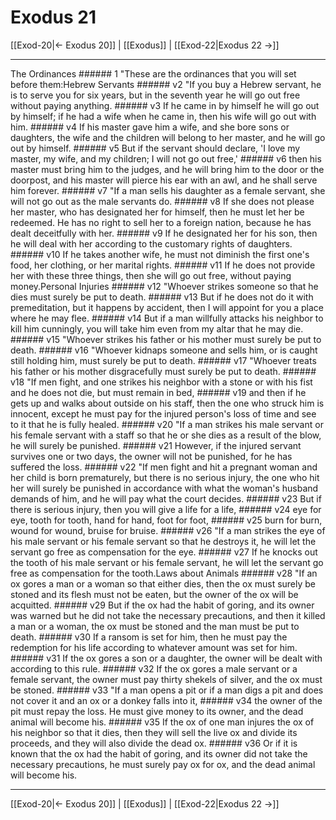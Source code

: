 # Exodus 21

[[Exod-20|← Exodus 20]] | [[Exodus]] | [[Exod-22|Exodus 22 →]]
***

The Ordinances ###### 1 "These are the ordinances that you will set before them:Hebrew Servants ###### v2 "If you buy a Hebrew servant, he is to serve you for six years, but in the seventh year he will go out free without paying anything. ###### v3 If he came in by himself he will go out by himself; if he had a wife when he came in, then his wife will go out with him. ###### v4 If his master gave him a wife, and she bore sons or daughters, the wife and the children will belong to her master, and he will go out by himself. ###### v5 But if the servant should declare, 'I love my master, my wife, and my children; I will not go out free,' ###### v6 then his master must bring him to the judges, and he will bring him to the door or the doorpost, and his master will pierce his ear with an awl, and he shall serve him forever. ###### v7 "If a man sells his daughter as a female servant, she will not go out as the male servants do. ###### v8 If she does not please her master, who has designated her for himself, then he must let her be redeemed. He has no right to sell her to a foreign nation, because he has dealt deceitfully with her. ###### v9 If he designated her for his son, then he will deal with her according to the customary rights of daughters. ###### v10 If he takes another wife, he must not diminish the first one's food, her clothing, or her marital rights. ###### v11 If he does not provide her with these three things, then she will go out free, without paying money.Personal Injuries ###### v12 "Whoever strikes someone so that he dies must surely be put to death. ###### v13 But if he does not do it with premeditation, but it happens by accident, then I will appoint for you a place where he may flee. ###### v14 But if a man willfully attacks his neighbor to kill him cunningly, you will take him even from my altar that he may die. ###### v15 "Whoever strikes his father or his mother must surely be put to death. ###### v16 "Whoever kidnaps someone and sells him, or is caught still holding him, must surely be put to death. ###### v17 "Whoever treats his father or his mother disgracefully must surely be put to death. ###### v18 "If men fight, and one strikes his neighbor with a stone or with his fist and he does not die, but must remain in bed, ###### v19 and then if he gets up and walks about outside on his staff, then the one who struck him is innocent, except he must pay for the injured person's loss of time and see to it that he is fully healed. ###### v20 "If a man strikes his male servant or his female servant with a staff so that he or she dies as a result of the blow, he will surely be punished. ###### v21 However, if the injured servant survives one or two days, the owner will not be punished, for he has suffered the loss. ###### v22 "If men fight and hit a pregnant woman and her child is born prematurely, but there is no serious injury, the one who hit her will surely be punished in accordance with what the woman's husband demands of him, and he will pay what the court decides. ###### v23 But if there is serious injury, then you will give a life for a life, ###### v24 eye for eye, tooth for tooth, hand for hand, foot for foot, ###### v25 burn for burn, wound for wound, bruise for bruise. ###### v26 "If a man strikes the eye of his male servant or his female servant so that he destroys it, he will let the servant go free as compensation for the eye. ###### v27 If he knocks out the tooth of his male servant or his female servant, he will let the servant go free as compensation for the tooth.Laws about Animals ###### v28 "If an ox gores a man or a woman so that either dies, then the ox must surely be stoned and its flesh must not be eaten, but the owner of the ox will be acquitted. ###### v29 But if the ox had the habit of goring, and its owner was warned but he did not take the necessary precautions, and then it killed a man or a woman, the ox must be stoned and the man must be put to death. ###### v30 If a ransom is set for him, then he must pay the redemption for his life according to whatever amount was set for him. ###### v31 If the ox gores a son or a daughter, the owner will be dealt with according to this rule. ###### v32 If the ox gores a male servant or a female servant, the owner must pay thirty shekels of silver, and the ox must be stoned. ###### v33 "If a man opens a pit or if a man digs a pit and does not cover it and an ox or a donkey falls into it, ###### v34 the owner of the pit must repay the loss. He must give money to its owner, and the dead animal will become his. ###### v35 If the ox of one man injures the ox of his neighbor so that it dies, then they will sell the live ox and divide its proceeds, and they will also divide the dead ox. ###### v36 Or if it is known that the ox had the habit of goring, and its owner did not take the necessary precautions, he must surely pay ox for ox, and the dead animal will become his.

***
[[Exod-20|← Exodus 20]] | [[Exodus]] | [[Exod-22|Exodus 22 →]]
